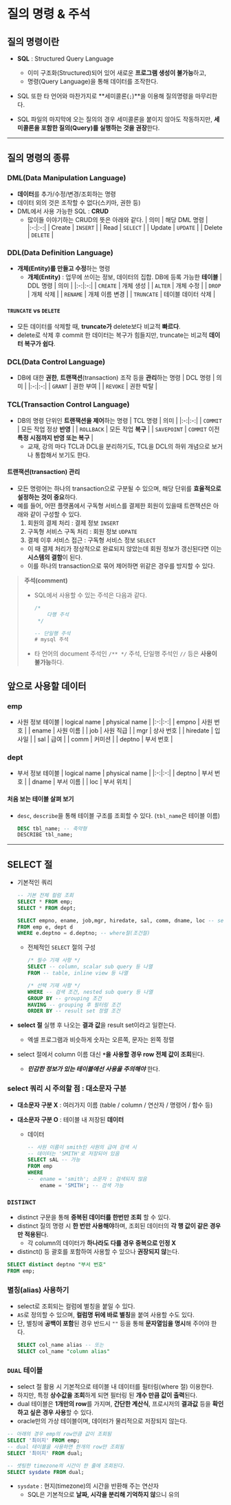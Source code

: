 # 질의 명령 & 주석

## 질의 명령이란

- **SQL** : Structured Query Language

  - 이미 구조화(Structured)되어 있어 새로운 **프로그램 생성이 불가능**하고,
  - 명령(Query Language)을 통해 데이터를 조작한다.

- SQL 또한 타 언어와 마찬가지로 **세미콜론(`;`)**을 이용해 질의명령을 마무리한다.
- SQL 파일의 마지막에 오는 질의의 경우 세미콜론을 붙이지 않아도 작동하지만, **세미콜론을 포함한 질의(Query)를 실행하는 것을 권장**한다.

---

## 질의 명령의 종류

### DML(Data Manipulation Language)

- **데이터**를 추가/수정/변경/조회하는 명령
- 데이터 외의 것은 조작할 수 없다(스키마, 권한 등)
- DML에서 사용 가능한 SQL : **CRUD**
  - 많이들 이야기하는 CRUD의 뜻은 아래와 같다.
    | 의미 | 해당 DML 명령 |
    |:-:|:-:|
    | Create | `INSERT` |
    | Read | `SELECT` |
    | Update | `UPDATE` |
    | Delete | `DELETE` |

### DDL(Data Definition Language)

- **개체(Entity)를 만들고 수정**하는 명령
  - **개체(Entity)** : 업무에 쓰이는 정보, 데이터의 집합. DB에 등록 가능한 **테이블**
    | DDL 명령 | 의미 |
    |:-:|:-:|
    | `CREATE` | 개체 생성 |
    | `ALTER` | 개체 수정 |
    | `DROP` | 개체 삭제 |
    | `RENAME` | 개체 이름 변경 |
    | `TRUNCATE` | 테이블 데이터 삭제 |

#### `TRUNCATE` vs `DELETE`

- 모든 데이터를 삭제할 때, **truncate가** delete보다 비교적 **빠르다**.
- delete로 삭제 후 commit 한 데이터는 복구가 힘들지만, truncate는 비교적 **데이터 복구가 쉽다**.

### DCL(Data Control Language)

- DB에 대한 **권한**, **트랜잭션**(transaction) 조작 등을 **관리**하는 명령
  | DCL 명령 | 의미 |
  |:-:|:-:|
  | `GRANT` | 권한 부여 |
  | `REVOKE` | 권한 박탈 |

### TCL(Transaction Control Language)

- DB의 명령 단위인 **트랜잭션을 제어**하는 명령
  | TCL 명령 | 의미 |
  |:-:|:-:|
  | `COMMIT` | 모든 작업 정상 **반영** |
  | `ROLLBACK` | 모든 작업 **복구** |
  | `SAVEPOINT` | `COMMIT` 이전 **특정 시점까지 반영 또는 복구** |
  - 교재, 강의 마다 TCL과 DCL을 분리하기도, TCL을 DCL의 하위 개념으로 보거나 통합해서 보기도 한다.

#### 트랜잭션(transaction) 관리

- 모든 명령어는 하나의 transaction으로 구분될 수 있으며, 해당 단위를 **효율적으로 설정하는 것이 중요**하다.
- 예를 들어, 어떤 플랫폼에서 구독형 서비스를 결제한 회원이 있을때 트랜잭션은 아래와 같이 구성할 수 있다.
  1. 회원의 결제 처리 : 결제 정보 `INSERT`
  2. 구독형 서비스 구독 처리 : 회원 정보 `UDPATE`
  3. 결제 이후 서비스 접근 : 구독형 서비스 정보 `SELECT`
  - 이 때 결제 처리가 정상적으로 완료되지 않았는데 회원 정보가 갱신된다면 이는 **시스템의 결함**이 된다.
  - 이를 하나의 transaction으로 묶어 제어하면 위같은 경우를 방지할 수 있다.

> **주석(comment)**
>
> - SQL에서 사용할 수 있는 주석은 다음과 같다.
>
>   ```sql
>   /*
>       다행 주석
>    */
>
>   -- 단일행 주석
>   # mysql 주석
>   ```
>
> - 타 언어의 document 주석인 `/** */` 주석, 단일행 주석인 `//` 등은 **사용이 불가능**하다.

## 앞으로 사용할 데이터

### emp

- 사원 정보 테이블
  | logical name | physical name |
  |:-:|:-:|
  | empno | 사원 번호 |
  | ename | 사원 이름 |
  | job | 사원 직급 |
  | mgr | 상사 번호 |
  | hiredate | 입사일 |
  | sal | 급여 |
  | comm | 커미션 |
  | deptno | 부서 번호 |

### dept

- 부서 정보 테이블
  | logical name | physical name |
  |:-:|:-:|
  | deptno | 부서 번호 |
  | dname | 부서 이름 |
  | loc | 부서 위치 |

#### 처음 보는 테이블 살펴 보기

- `desc`, `describe`을 통해 테이블 구조를 조회할 수 있다. (`tbl_name`은 테이블 이름)
  ```sql
  DESC tbl_name; -- 축약형
  DESCRIBE tbl_name;
  ```

---

## SELECT 절

- 기본적인 쿼리

  ```sql
  -- 기본 전체 컬럼 조회
  SELECT * FROM emp;
  SELECT * FROM dept;

  SELECT empno, ename, job,mgr, hiredate, sal, comm, dname, loc -- select 절
  FROM emp e, dept d
  WHERE e.deptno = d.deptno; -- where절(조건절)
  ```

  - 전체적인 `SELECT` 절의 구성

    ```sql
    /* 필수 기재 사항 */
    SELECT -- column, scalar sub query 등 나열
    FROM -- table, inline view 등 나열

    /* 선택 기재 사항 */
    WHERE -- 검색 조건, nested sub query 등 나열
    GROUP BY -- grouping 조건
    HAVING -- grouping 후 필터링 조건
    ORDER BY -- result set 정렬 조건
    ```

- **select 절** 실행 후 나오는 **결과 값**을 result set이라고 일컫는다.
  - 엑셀 프로그램과 비슷하게 숫자는 오른쪽, 문자는 왼쪽 정렬
- select 절에서 column 이름 대신 **`*`을 사용할 경우 row 전체 값이 조회**된다.
  - **_민감한 정보가 있는 테이블에선 사용을 주의해야_** 한다.

### select 쿼리 시 주의할 점 : 대소문자 구분

- **대소문자 구분 X** : 여러가지 이름 (table / column / 연산자 / 명령어 / 함수 등)
- **대소문자 구분 O** : 테이블 내 저장된 **데이터**

  - 데이터
    ```sql
    -- 사원 이름이 smith인 사원의 급여 검색 시
    -- 데이터는 'SMITH'로 저장되어 있음
    SELECT sAL -- 가능
    FROM emp
    WHERE
    --  ename = 'smith'; 소문자 : 검색되지 않음
        ename = 'SMITH'; -- 검색 가능
    ```

### `DISTINCT`

- distinct 구문을 통해 **중복된 데이터를 한번만 조회** 할 수 있다.
- distinct 질의 명령 시 **한 번만 사용해야**하며, 조회된 데이터의 **각 행 값이 같은 경우만 적용된**다.
  - 각 column의 데이터가 **하나라도 다를 경우 중복으로 인정 X**
- distinct() 등 괄호를 포함하여 사용할 수 있으나 **권장되지 않**는다.

```sql
SELECT distinct deptno "부서 번호"
FROM emp;
```

### 별칭(alias) 사용하기

- select로 조회되는 컬럼에 별칭을 붙일 수 있다.
- `AS`로 정의할 수 있으며, **컬럼명 뒤에 바로 별칭**을 붙여 사용할 수도 있다.
- 단, 별칭에 **공백이 포함**된 경우 반드시 `""` 등을 통해 **문자열임을 명시**해 주어야 한다.
  ```sql
  SELECT col_name alias -- 또는
  SELECT col_name "column alias"
  ```

### `DUAL` 테이블

- select 절 활용 시 기본적으로 테이블 내 데이터를 필터링(where 절) 이용한다.
- 하지만, 특정 **상수값을 조회**하게 되면 필터링 된 **개수 만큼 값이 출력**된다.
- dual 테이블은 **1개만의 row**를 가지며, **간단한 계산식**, 프로시저의 **결과값** 등을 **확인하고 싶은 경우 사용**할 수 있다.
- oracle만의 가상 테이블이며, 데이터가 물리적으로 저장되지 않는다.

```sql
-- 아래의 경우 emp의 row만큼 값이 조회됨
SELECT '최이지' FROM emp;
-- dual 테이블을 사용하면 한개의 row만 조회됨
SELECT '최이지' FROM dual;

-- 셋팅한 timezone의 시간이 한 줄에 조회된다.
SELECT sysdate FROM dual;
```

- `sysdate` : 현지(timezone)의 시간을 반환해 주는 연산자
  - SQL은 기본적으로 **날짜, 시각을 분리해 기억하지 않**으니 유의
